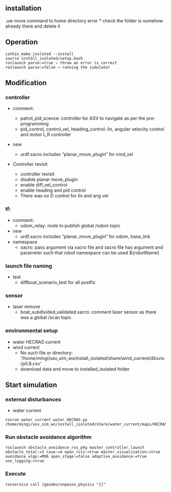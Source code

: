 ## installation
.uw move command to home directory error
    * check the folder is somehow already there and delete it

## Operation
```
catkin_make_isolated --install
source install_isolated/setup.bash
roslaunch parse:=true → throw an error is correct
roslaunch parse:=false → running the simulator
```

## Modification
### controller
* comment: 
    * patrol_pid_scence: controller for ASV to navigate as per the pre-programming
    * pid_control, control_vel, heading_control: lin, angular velocity control and motor L,R controller
* new
    * urdf.xacro includes “planar_move_plugin” for cmd_vel

* Controller revisit
    * controller revisit
    * disable planar move_plugin
    * enable diff_vel_control
    * enable heading and pid control
    * There was no D control for lin and ang vel

### tf: 
* comment: 
    * odom_relay: node to publish global /odom topic
* new
    * urdf.xacro includes “planar_move_plugin” for odom, base_link
* namespace
    * xacro: pass argument via xacro file and xacro file has argument and parameter such that robot namespace can be used ${robotName}

### launch file naming
* test
    * diffboat_scenario_test for all postfix

### sensor
* laser remove
    * boat_subdivided_validated.xacro: comment laser sensor as there was a global /scan topic


### environmental setup
* water HECRAS current
* wind current
    * No such file or directory: '/home/mingi/usv_sim_ws/install_isolated/share/wind_current/diluvio/p0.8.csv'
    * download data and move to installed_isolated folder

## Start simulation
### external disturbances
* water current
```
rosrun water_current water_HECRAS.py /home/mingi/usv_sim_ws/install_isolated/share/water_current/maps/HECRAS/diluvio1.yaml
```



### Run obstacle avoidance algorithm
```
roslaunch obstacle_avoidance_ros_pkg master_controller.launch obstacle_total:=3 case:=4 open_rviz:=true master_visualization:=true avoidance_algo:=MOA open_stage:=false adaptive_avoidance:=true use_logging:=true
```

### Execute
```
rosservice call /gazebo/unpause_physics "{}"
```